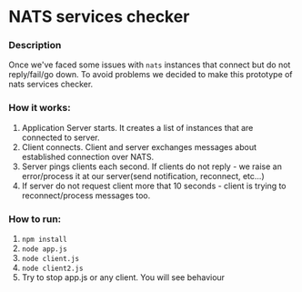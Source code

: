 # NATS services checker

### Description

Once we've faced some issues with `nats` instances that connect but do not reply/fail/go down.
To avoid problems we decided to make this prototype of nats services checker.

### How it works:

1) Application Server starts. It creates a list of instances that are connected to server.
2) Client connects. Client and server exchanges messages about established connection over NATS.
3) Server pings clients each second. If clients do not reply - we raise an error/process it at our server(send notification, reconnect, etc...)
4) If server do not request client more that 10 seconds - client is trying to reconnect/process messages too.


### How to run:

1) `npm install`
2) `node app.js`
3) `node client.js`
4) `node client2.js`
5) Try to stop app.js or any client. You will see behaviour 